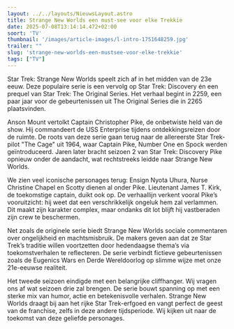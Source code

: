```yaml
---
layout: ../../layouts/NieuwsLayout.astro
title: Strange New Worlds een must-see voor elke Trekkie
date: 2025-07-08T13:14:14.472+02:00
soort: 'TV'
thumbnail: '/images/article-images/l-intro-1751648259.jpg'
trailer: ""
slug: 'strange-new-worlds-een-mustsee-voor-elke-trekkie'
tags: ["TV"]
---
```


Star Trek: Strange New Worlds speelt zich af in het midden van de 23e eeuw. Deze
populaire serie is een vervolg op Star Trek: Discovery én een prequel van Star
Trek: The Original Series. Het verhaal begint in 2259, een paar jaar voor de
gebeurtenissen uit The Original Series die in 2265 plaatsvinden.

Anson Mount vertolkt Captain Christopher Pike, de onbetwiste held van de show.
Hij commandeert de USS Enterprise tijdens ontdekkingsreizen door de ruimte. De
roots van deze serie gaan terug naar de allereerste Star Trek-pilot "The Cage"
uit 1964, waar Captain Pike, Number One en Spock werden geïntroduceerd. Jaren
later bracht seizoen 2 van Star Trek: Discovery Pike opnieuw onder de aandacht,
wat rechtstreeks leidde naar Strange New Worlds.

We zien veel iconische personages terug: Ensign Nyota Uhura, Nurse Christine
Chapel en Scotty dienen al onder Pike. Lieutenant James T. Kirk, de toekomstige
captain, duikt ook op. De verhaallijn verkent vooral Pike’s vooruitzicht: hij
weet dat een verschrikkelijk ongeluk hem zal verlammen. Dit maakt zijn karakter
complex, maar ondanks dit lot blijft hij vastberaden zijn crew te beschermen.

Net zoals de originele serie biedt Strange New Worlds sociale commentaren over
ongelijkheid en machtsmisbruik. De makers geven aan dat ze Star Trek’s traditie
willen voortzetten door hedendaagse thema’s via toekomstverhalen te reflecteren.
De serie verbindt fictieve gebeurtenissen zoals de Eugenics Wars en Derde
Wereldoorlog op slimme wijze met onze 21e-eeuwse realiteit.

Het tweede seizoen eindigde met een belangrijke cliffhanger. Wij vragen ons af
wat seizoen drie zal brengen. De serie bouwt spanning op met een sterke mix van
humor, actie en betekenisvolle verhalen. Strange New Worlds draagt bij aan het
rijke Star Trek-erfgoed en vangt perfect de geest van de franchise, zelfs in
deze andere tijdsperiode. Wij kijken uit naar de toekomst van deze geliefde
personages.